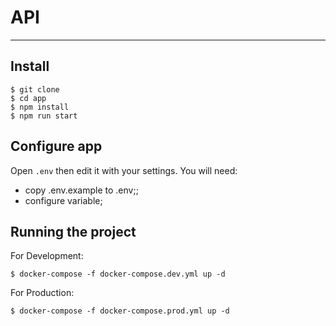 # API


---

## Install

    $ git clone
    $ cd app
    $ npm install
    $ npm run start

## Configure app

Open `.env` then edit it with your settings. You will need:

- copy .env.example to .env;;
- configure variable;

## Running the project

For Development:

    $ docker-compose -f docker-compose.dev.yml up -d

For Production:
    
    $ docker-compose -f docker-compose.prod.yml up -d
